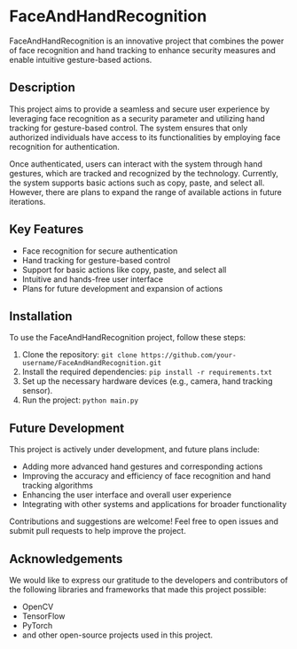 # FaceAndHandRecognition

FaceAndHandRecognition is an innovative project that combines the power of face recognition and hand tracking to enhance security measures and enable intuitive gesture-based actions. 

## Description

This project aims to provide a seamless and secure user experience by leveraging face recognition as a security parameter and utilizing hand tracking for gesture-based control. The system ensures that only authorized individuals have access to its functionalities by employing face recognition for authentication.

Once authenticated, users can interact with the system through hand gestures, which are tracked and recognized by the technology. Currently, the system supports basic actions such as copy, paste, and select all. However, there are plans to expand the range of available actions in future iterations.

## Key Features

- Face recognition for secure authentication
- Hand tracking for gesture-based control
- Support for basic actions like copy, paste, and select all
- Intuitive and hands-free user interface
- Plans for future development and expansion of actions

## Installation

To use the FaceAndHandRecognition project, follow these steps:

1. Clone the repository: `git clone https://github.com/your-username/FaceAndHandRecognition.git`
2. Install the required dependencies: `pip install -r requirements.txt`
3. Set up the necessary hardware devices (e.g., camera, hand tracking sensor).
4. Run the project: `python main.py`

## Future Development

This project is actively under development, and future plans include:

- Adding more advanced hand gestures and corresponding actions
- Improving the accuracy and efficiency of face recognition and hand tracking algorithms
- Enhancing the user interface and overall user experience
- Integrating with other systems and applications for broader functionality

Contributions and suggestions are welcome! Feel free to open issues and submit pull requests to help improve the project.

## Acknowledgements

We would like to express our gratitude to the developers and contributors of the following libraries and frameworks that made this project possible:

- OpenCV
- TensorFlow
- PyTorch
- and other open-source projects used in this project.
